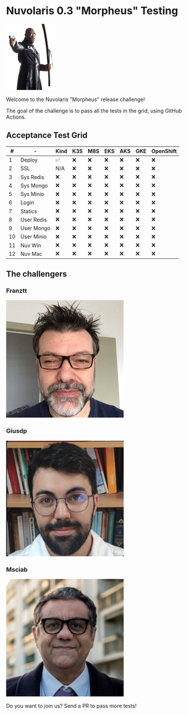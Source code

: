 # Nuvolaris 0.3 "Morpheus" Testing

<img height="180" src="morpheus.png">

Welcome to the Nuvolaris "Morpheus" release challenge! 

The goal of the challenge is to pass all the tests in the grid, using GitHub Actions.

## Acceptance Test Grid

|#|-|Kind|K3S|M8S|EKS|AKS|GKE|OpenShift|
|-|-|-|-|-|-|-|-|-|
|1|Deploy| ✅| ❌ | ❌ | ❌ | ❌ | ❌ | ❌ | ❌ | ❌ | ||❌ | ❌ | ❌ | ❌ 
|2|SSL| N/A | ❌ | ❌ | ❌ | ❌ | ❌ | ❌ | ❌ | ❌ | ||❌ | ❌ | ❌ | ❌ 
|3|Sys Redis| ❌| ❌ | ❌ | ❌ | ❌ | ❌ | ❌ | ❌ | ❌ | ||❌ | ❌ | ❌ | ❌ 
|4|Sys Mongo| ❌| ❌ | ❌ | ❌ | ❌ | ❌ | ❌ | ❌ | ❌ | ||❌ | ❌ | ❌ | ❌ 
|5|Sys Minio| ❌| ❌ | ❌ | ❌ | ❌ | ❌ | ❌ | ❌ | ❌ | ||❌ | ❌ | ❌ | ❌ 
|6|Login| ❌| ❌ | ❌ | ❌ | ❌ | ❌ | ❌ | ❌ | ❌ | ||❌ | ❌ | ❌ | ❌ 
|7|Statics| ❌| ❌ | ❌ | ❌ | ❌ | ❌ | ❌ | ❌ | ❌ | ||❌ | ❌ | ❌ | ❌ 
|8|User Redis| ❌| ❌ | ❌ | ❌ | ❌ | ❌ | ❌ | ❌ | ❌ | ||❌ | ❌ | ❌ | ❌ 
|9|User Mongo| ❌| ❌ | ❌ | ❌ | ❌ | ❌ | ❌ | ❌ | ❌ | ||❌ | ❌ | ❌ | ❌ 
|10|User Minio| ❌| ❌ | ❌ | ❌ | ❌ | ❌ | ❌ | ❌ | ❌ | ||❌ | ❌ | ❌ | ❌ 
|11|Nuv Win| ❌| ❌ | ❌ | ❌ | ❌ | ❌ | ❌ | ❌ | ❌ | ||❌ | ❌ | ❌ | ❌ 
|12|Nuv Mac| ❌| ❌ | ❌ | ❌ | ❌ | ❌ | ❌ | ❌ | ❌ | ||❌ | ❌ | ❌ | ❌ 

## The challengers

### Franztt

![](franztt.jpeg)

### Giusdp

![](giusdp.png)

### Msciab
![](msciab.jpg)

Do you want to join us? Send a PR to pass more tests!